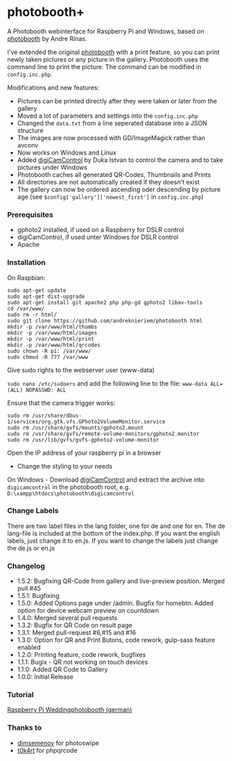 # photobooth+
A Photobooth webinterface for Raspberry Pi and Windows, based on [photobooth](https://github.com/andreknieriem/photobooth) by Andre Rinas.

I've extended the original [photobooth](https://github.com/andreknieriem/photobooth) with a print feature, so you can print newly taken pictures or any picture in the gallery. Photobooth uses the command line to print the picture. The command can be modified in ```config.inc.php```.

Modifications and new features:
- Pictures can be printed directly after they were taken or later from the gallery
- Moved a lot of parameters and settings into the ```config.inc.php```
- Changed the ```data.txt``` from a line seperated database into a JSON structure
- The images are now processed with GD/ImageMagick rather than avconv
- Now works on Windows and Linux
- Added [digiCamControl](http://digicamcontrol.com/) by Duka Istvan to control the camera and to take pictures under Windows
- Photobooth caches all generated QR-Codes, Thumbnails and Prints
- All directories are not automatically created if they doesn't exist
- The gallery can now be ordered ascending oder descending by picture age (see ```$config['gallery']['newest_first']``` in ```config.inc.php```)

### Prerequisites
- gphoto2 installed, if used on a Raspberry for DSLR control
- digiCamControl, if used unter Windows for DSLR control
- Apache

### Installation
On Raspbian:
```
sudo apt-get update
sudo apt-get dist-upgrade
sudo apt-get install git apache2 php php-gd gphoto2 libav-tools
cd /var/www/
sudo rm -r html/
sudo git clone https://github.com/andreknieriem/photobooth html
mkdir -p /var/www/html/thumbs
mkdir -p /var/www/html/images
mkdir -p /var/www/html/print
mkdir -p /var/www/html/qrcodes
sudo chown -R pi: /var/www/
sudo chmod -R 777 /var/www
```
Give sudo rights to the webserver user (www-data)

```sudo nano /etc/sudoers```
and add the following line to the file:
```www-data ALL=(ALL) NOPASSWD: ALL```

Ensure that the camera trigger works:
```
sudo rm /usr/share/dbus-1/services/org.gtk.vfs.GPhoto2VolumeMonitor.service
sudo rm /usr/share/gvfs/mounts/gphoto2.mount
sudo rm /usr/share/gvfs/remote-volume-monitors/gphoto2.monitor
sudo rm /usr/lib/gvfs/gvfs-gphoto2-volume-monitor
```
Open the IP address of your raspberry pi in a browser

- Change the styling to your needs

On Windows
    - Download [digiCamControl](http://digicamcontrol.com/) and extract the archive into ```digicamcontrol``` in the photobooth root, e.g. ```D:\xampp\htdocs\photobooth\digicamcontrol```

### Change Labels
There are two label files in the lang folder, one for de and one for en. The de lang-file is included at the bottom of the index.php.
If you want the english labels, just change it to en.js.
If you want to change the labels just change the de.js or en.js

### Changelog
- 1.5.2: Bugfixing QR-Code from gallery and live-preview position. Merged pull #45
- 1.5.1: Bugfixing
- 1.5.0: Added Options page under /admin. Bugfix for homebtn. Added option for device webcam preview on countdown
- 1.4.0: Merged several pull requests
- 1.3.2: Bugfix for QR Code on result page
- 1.3.1: Merged pull-request #6,#15 and #16
- 1.3.0: Option for QR and Print Butons, code rework, gulp-sass feature enabled
- 1.2.0: Printing feature, code rework, bugfixes
- 1.1.1: Bugix - QR not working on touch devices
- 1.1.0: Added QR Code to Gallery
- 1.0.0: Initial Release

### Tutorial
[Raspberry Pi Weddingphotobooth (german)](https://www.andrerinas.de/tutorials/raspberry-pi-einen-dslr-weddingphotobooth-erstellen.html)

### Thanks to
- [dimsemenov](https://github.com/dimsemenov/photoswipe) for photoswipe
- [t0k4rt](https://github.com/t0k4rt/phpqrcode) for phpqrcode
